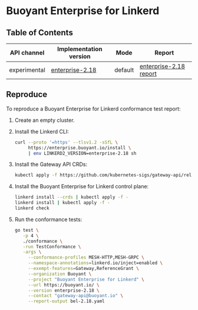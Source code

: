 # Buoyant Enterprise for Linkerd

## Table of Contents

| API channel  | Implementation version                    | Mode    | Report                                                 |
|--------------|-------------------------------------------|---------|--------------------------------------------------------|
| experimental | [enterprise-2.18](https://docs.buoyant.io/buoyant-enterprise-linkerd/latest/overview//) | default | [enterprise-2.18 report](./enterprise-2.18.yaml) |

## Reproduce

To reproduce a Buoyant Enterprise for Linkerd conformance test report:

1. Create an empty cluster.

2. Install the Linkerd CLI:

    ```bash
    curl --proto '=https' --tlsv1.2 -sSfL \
         https://enterprise.buoyant.io/install \
         | env LINKERD2_VERSION=enterprise-2.18 sh
    ```

3. Install the Gateway API CRDs:

    ```bash
    kubectl apply -f https://github.com/kubernetes-sigs/gateway-api/releases/download/v1.3.0/standard-install.yaml
    ```

4. Install the Buoyant Enterprise for Linkerd control plane:

    ```bash
    linkerd install --crds | kubectl apply -f -
    linkerd install | kubectl apply -f -
    linkerd check
    ```

5. Run the conformance tests:

    ```bash
    go test \
       -p 4 \
       ./conformance \
       -run TestConformance \
       -args \
         --conformance-profiles MESH-HTTP,MESH-GRPC \
         --namespace-annotations=linkerd.io/inject=enabled \
         --exempt-features=Gateway,ReferenceGrant \
         --organization Buoyant \
         --project "Buoyant Enterprise for Linkerd" \
         --url https://buoyant.io/ \
         --version enterprise-2.18 \
         --contact "gateway-api@buoyant.io" \
         --report-output bel-2.18.yaml
    ```
